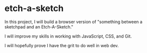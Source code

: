# etch-a-sketch

In this project, I will build a browser version of "something between a sketchpad and an Etch-A-Sketch." 

I will improve my skills in working with JavaScript, CSS, and Git.

I will hopefully prove I have the grit to do well in web dev.